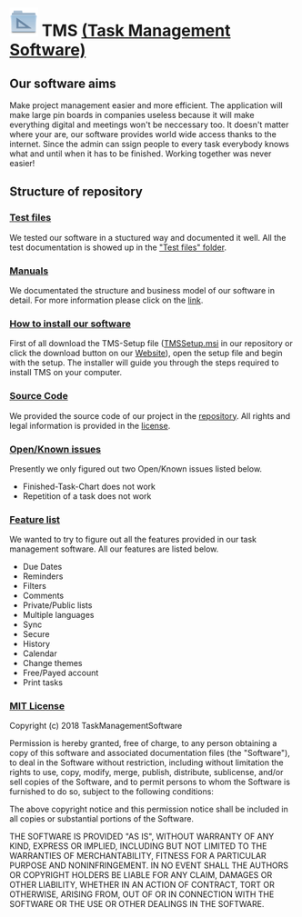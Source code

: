 
# <img src="https://github.com/MichiFrech/TMS/blob/master/Logo.png" width="50"/> TMS [(Task Management Software)](http://tmsproject.somee.com/)
## Our software aims
<p>
Make project management easier and more efficient. The application will make large pin boards in companies useless because it will make everything digital and meetings
won't be neccessary too. It doesn't matter where your are, our software provides world wide access thanks to the internet. Since the admin can ssign people to every
task everybody knows what and until when it has to be finished. Working together was never easier!
</p>

## Structure of repository

### [Test files](https://github.com/MichiFrech/TMS/tree/master/Test-Files)
<p>
We tested our software in a stuctured way and documented it well. All the test documentation is showed up in the <a href="https://github.com/MichiFrech/TMS/tree/master/Test-Files">"Test files" folder</a>.
</p>

### [Manuals](https://github.com/MichiFrech/TMS/tree/master/Manuals)
<p>
We documentated the structure and business model of our software in detail. For more information please click on the <a href="https://github.com/MichiFrech/TMS/tree/master/Manuals">link</a>.
</p>

### [How to install our software](https://github.com/MichiFrech/TMS/raw/master/TMSSetup.msi)
<p>
First of all download the TMS-Setup file (<a href="https://github.com/MichiFrech/TMS/raw/master/TMSSetup.msi">TMSSetup.msi</a> in our repository or click the download button on our <a href="http://tmsproject.somee.com/">Website</a>),
open the setup file and begin with the setup. The installer will guide you through the steps
required to install TMS on your computer.
</p>

### [Source Code](https://github.com/MichiFrech/TMS/tree/master/TMS)
<p>
We provided the source code of our project in the <a href="https://github.com/MichiFrech/TMS/tree/master/TMS">repository</a>. All rights and legal information is provided in the <a href="https://github.com/MichiFrech/TMS#mit-license">license</a>.
</p>

### [Open/Known issues](https://github.com/MichiFrech/TMS#openknown-issues)
<p>
Presently we only figured out two Open/Known issues listed below.
<ul>
 <li>Finished-Task-Chart does not work</li>
 <li>Repetition of a task does not work</li>
</ul>
</p>

### [Feature list](https://github.com/MichiFrech/TMS#feature-list)
<p>
We wanted to try to figure out all the features provided in our task management software. All our features are listed below.
<ul>
 <li>Due Dates</li>
 <li>Reminders</li>
 <li>Filters</li>
 <li>Comments</li>
 <li>Private/Public lists</li>
 <li>Multiple languages</li>
 <li>Sync</li>
 <li>Secure</li>
 <li>History</li>
 <li>Calendar</li>
 <li>Change themes</li>
 <li>Free/Payed account</li>
 <li>Print tasks</li>
</ul>
</p>

### [MIT License](https://github.com/MichiFrech/TMS/blob/master/license.md)
<p>
Copyright (c) 2018 TaskManagementSoftware

Permission is hereby granted, free of charge, to any person obtaining a copy of this software and associated documentation files (the "Software"), to deal in the Software without restriction, including without limitation the rights to use, copy, modify, merge, publish, distribute, sublicense, and/or sell copies of the Software, and to permit persons to whom the Software is furnished to do so, subject to the following conditions:

The above copyright notice and this permission notice shall be included in all copies or substantial portions of the Software.

THE SOFTWARE IS PROVIDED "AS IS", WITHOUT WARRANTY OF ANY KIND, EXPRESS OR IMPLIED, INCLUDING BUT NOT LIMITED TO THE WARRANTIES OF MERCHANTABILITY, FITNESS FOR A PARTICULAR PURPOSE AND NONINFRINGEMENT. IN NO EVENT SHALL THE AUTHORS OR COPYRIGHT HOLDERS BE LIABLE FOR ANY CLAIM, DAMAGES OR OTHER LIABILITY, WHETHER IN AN ACTION OF CONTRACT, TORT OR OTHERWISE, ARISING FROM, OUT OF OR IN CONNECTION WITH THE SOFTWARE OR THE USE OR OTHER DEALINGS IN THE SOFTWARE.
</p>

